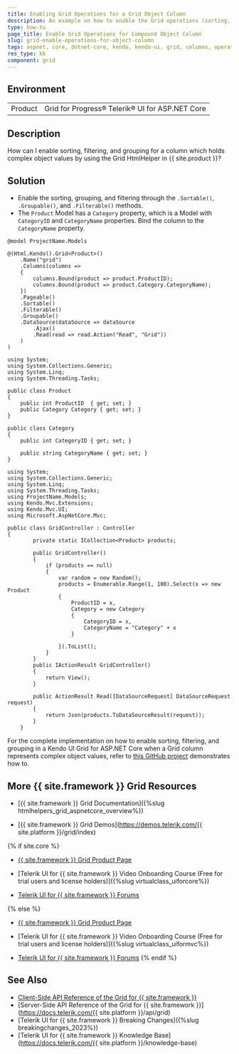 ```yaml
---
title: Enabling Grid Operations for a Grid Object Column
description: An example on how to enable the Grid operations (sorting, filtering, and grouping) for a column which represents a compound object with {{ site.product }}.
type: how-to
page_title: Enable Grid Operations for Compound Object Column
slug: grid-enable-operations-for-object-column
tags: aspnet, core, dotnet-core, kendo, kendo-ui, grid, columns, operations, filtering, sorting
res_type: kb
component: grid
---
```


## Environment

<table>
 <tr>
  <td>Product</td>
  <td>Grid for Progress® Telerik® UI for ASP.NET Core</td>
 </tr>
</table>

## Description

How can I enable sorting, filtering, and grouping for a column which holds complex object values by using the Grid HtmlHelper in {{ site.product }}?

## Solution

- Enable the sorting, grouping, and filtering through the `.Sortable()`, `.Groupable()`, and `.Filterable()` methods.
- The `Product` Model has a `Category` property, which is a Model with `CategoryID` and `CategoryName` properties. Bind the column to the `CategoryName` property.

```View
@model ProjectName.Models

@(Html.Kendo().Grid<Product>()
    .Name("grid")
    .Columns(columns =>
    {
        columns.Bound(product => product.ProductID);
        columns.Bound(product => product.Category.CategoryName);
    })
    .Pageable()
    .Sortable()
    .Filterable()
    .Groupable()
    .DataSource(dataSource => dataSource
        .Ajax()
        .Read(read => read.Action("Read", "Grid"))
    )
)
```
```Models
using System;
using System.Collections.Generic;
using System.Linq;
using System.Threading.Tasks;

public class Product
{
    public int ProductID  { get; set; }
    public Category Category { get; set; }
}

public class Category
{
    public int CategoryID { get; set; }

    public string CategoryName { get; set; }
}
```
```Controller
using System;
using System.Collections.Generic;
using System.Linq;
using System.Threading.Tasks;
using ProjectName.Models;
using Kendo.Mvc.Extensions;
using Kendo.Mvc.UI;
using Microsoft.AspNetCore.Mvc;

public class GridController : Controller
{
        private static ICollection<Product> products;

        public GridController()
        {
            if (products == null)
            {
                var random = new Random();
                products = Enumerable.Range(1, 100).Select(x => new Product
                {
                    ProductID = x,
                    Category = new Category
                    {
                        CategoryID = x,
                        CategoryName = "Category" + x
                    }

                }).ToList();
            }
        }
        public IActionResult GridController()
        {
            return View();
        }

        public ActionResult Read([DataSourceRequest] DataSourceRequest request)
        {
            return Json(products.ToDataSourceResult(request));
        }
    }
```

For the complete implementation on how to enable sorting, filtering, and grouping in a Kendo UI Grid for ASP.NET Core when a Grid column represents complex object values, refer to [this GitHub project](https://github.com/telerik/ui-for-aspnet-core-examples/blob/master/Telerik.Examples.Mvc/Telerik.Examples.Mvc/Views/Grid/EnableOperationsForObjectColumn.cshtml) demonstrates how to.

## More {{ site.framework }} Grid Resources

* [{{ site.framework }} Grid Documentation]({%slug htmlhelpers_grid_aspnetcore_overview%})

* [{{ site.framework }} Grid Demos](https://demos.telerik.com/{{ site.platform }}/grid/index)

{% if site.core %}
* [{{ site.framework }} Grid Product Page](https://www.telerik.com/aspnet-core-ui/grid)

* [Telerik UI for {{ site.framework }} Video Onboarding Course (Free for trial users and license holders)]({%slug virtualclass_uiforcore%})

* [Telerik UI for {{ site.framework }} Forums](https://www.telerik.com/forums/aspnet-core-ui)

{% else %}
* [{{ site.framework }} Grid Product Page](https://www.telerik.com/aspnet-mvc/grid)

* [Telerik UI for {{ site.framework }} Video Onboarding Course (Free for trial users and license holders)]({%slug virtualclass_uiformvc%})

* [Telerik UI for {{ site.framework }} Forums](https://www.telerik.com/forums/aspnet-mvc)
{% endif %}

## See Also

* [Client-Side API Reference of the Grid for {{ site.framework }}](https://docs.telerik.com/kendo-ui/api/javascript/ui/grid)
* [Server-Side API Reference of the Grid for {{ site.framework }}](https://docs.telerik.com/{{ site.platform }}/api/grid)
* [Telerik UI for {{ site.framework }} Breaking Changes]({%slug breakingchanges_2023%})
* [Telerik UI for {{ site.framework }} Knowledge Base](https://docs.telerik.com/{{ site.platform }}/knowledge-base)
